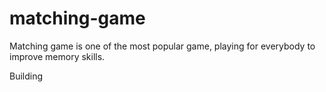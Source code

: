 # matching-game
Matching game is one of the most popular game, playing for everybody to improve memory skills.

Building
